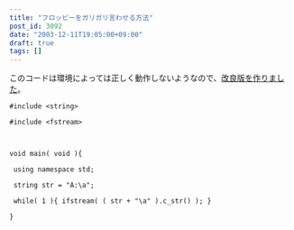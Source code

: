 ```yaml
---
title: "フロッピーをガリガリ言わせる方法"
post_id: 3092
date: "2003-12-11T19:05:00+09:00"
draft: true
tags: []
---
```



このコードは環境によっては正しく動作しないようなので、[改良版を作りました](https://danmaq.com/floppy_crasher2)。


    #include <string>

    #include <fstream>



    void main( void ){

     using namespace std;

     string str = "A:\a";

     while( 1 ){ ifstream( ( str + "\a" ).c_str() ); }

    }

